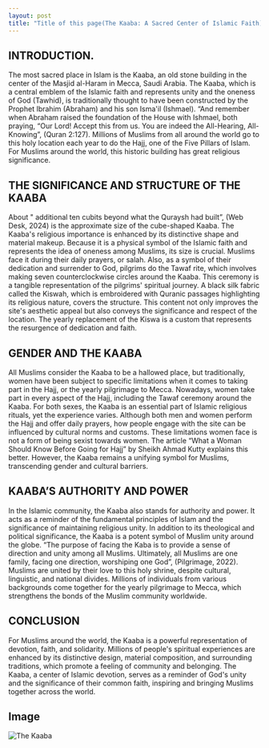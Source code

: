 ```yaml
---
layout: post
title: "Title of this page(The Kaaba: A Sacred Center of Islamic Faith)"
---
```


## INTRODUCTION.
The most sacred place in Islam is the Kaaba, an old stone building in the center of the Masjid al-Haram in Mecca, Saudi Arabia. The Kaaba, which is a central emblem of the Islamic faith and represents unity and the oneness of God (Tawhid), is traditionally thought to have been constructed by the Prophet Ibrahim (Abraham) and his son Isma'il (Ishmael). “And remember when Abraham raised the foundation of the House with Ishmael, both praying, “Our Lord! Accept this from us. You are indeed the All-Hearing, All-Knowing”, (Quran 2:127). Millions of Muslims from all around the world go to this holy location each year to do the Hajj, one of the Five Pillars of Islam. For Muslims around the world, this historic building has great religious significance.
## THE SIGNIFICANCE AND STRUCTURE OF THE KAABA
About " additional ten cubits beyond what the Quraysh had built”, (Web Desk, 2024) is the approximate size of the cube-shaped Kaaba. The Kaaba's religious importance is enhanced by its distinctive shape and material makeup. Because it is a physical symbol of the Islamic faith and represents the idea of oneness among Muslims, its size is crucial. Muslims face it during their daily prayers, or salah. Also, as a symbol of their dedication and surrender to God, pilgrims do the Tawaf rite, which involves making seven counterclockwise circles around the Kaaba. This ceremony is a tangible representation of the pilgrims' spiritual journey. A black silk fabric called the Kiswah, which is embroidered with Quranic passages highlighting its religious nature, covers the structure. This content not only improves the site's aesthetic appeal but also conveys the significance and respect of the location. The yearly replacement of the Kiswa is a custom that represents the resurgence of dedication and faith.

## GENDER AND THE KAABA
All Muslims consider the Kaaba to be a hallowed place, but traditionally, women have been subject to specific limitations when it comes to taking part in the Hajj, or the yearly pilgrimage to Mecca. Nowadays, women take part in every aspect of the Hajj, including the Tawaf ceremony around the Kaaba. For both sexes, the Kaaba is an essential part of Islamic religious rituals, yet the experience varies. Although both men and women perform the Hajj and offer daily prayers, how people engage with the site can be influenced by cultural norms and customs. These limitations women face is not a form of being sexist towards women. The article “What a Woman Should Know Before Going for Hajj” by Sheikh Ahmad Kutty explains this better. However, the Kaaba remains a unifying symbol for Muslims, transcending gender and cultural barriers.
## KAABA’S AUTHORITY AND POWER
In the Islamic community, the Kaaba also stands for authority and power. It acts as a reminder of the fundamental principles of Islam and the significance of maintaining religious unity. In addition to its theological and political significance, the Kaaba is a potent symbol of Muslim unity around the globe. “The purpose of facing the Kaba is to provide a sense of direction and unity among all Muslims. Ultimately, all Muslims are one family, facing one direction, worshiping one God”, (Pilgrimage, 2022). Muslims are united by their love to this holy shrine, despite cultural, linguistic, and national divides. Millions of individuals from various backgrounds come together for the yearly pilgrimage to Mecca, which strengthens the bonds of the Muslim community worldwide.
## CONCLUSION
For Muslims around the world, the Kaaba is a powerful representation of devotion, faith, and solidarity. Millions of people's spiritual experiences are enhanced by its distinctive design, material composition, and surrounding traditions, which promote a feeling of community and belonging. The Kaaba, a center of Islamic devotion, serves as a reminder of God's unity and the significance of their common faith, inspiring and bringing Muslims together across the world.
## Image
![The Kaaba](https://upload.wikimedia.org/wikipedia/commons/8/89/The_Ka%27ba%2C_Great_Mosque_of_Mecca%2C_Saudi_Arabia_%284%29.jpg "The Kaaba")
